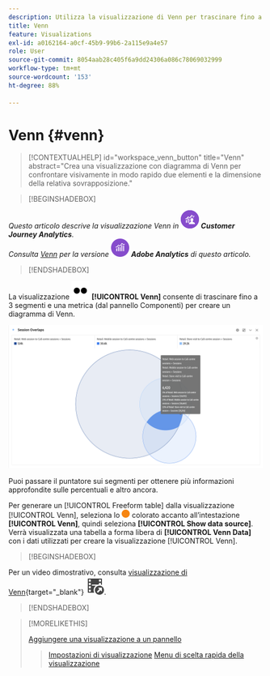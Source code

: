 ```yaml
---
description: Utilizza la visualizzazione di Venn per trascinare fino a 3 segmenti e una metrica per creare un diagramma di Venn.
title: Venn
feature: Visualizations
exl-id: a0162164-a0cf-45b9-99b6-2a115e9a4e57
role: User
source-git-commit: 8054aab28c405f6a9dd24306a086c78069032999
workflow-type: tm+mt
source-wordcount: '153'
ht-degree: 88%

---
```


# Venn {#venn}

<!-- markdownlint-disable MD034 -->

>[!CONTEXTUALHELP]
>id="workspace_venn_button"
>title="Venn"
>abstract="Crea una visualizzazione con diagramma di Venn per confrontare visivamente in modo rapido due elementi e la dimensione della relativa sovrapposizione."

<!-- markdownlint-enable MD034 -->


>[!BEGINSHADEBOX]

_Questo articolo descrive la visualizzazione Venn in_ ![CustomerJourneyAnalytics](/help/assets/icons/CustomerJourneyAnalytics.svg) _**Customer Journey Analytics**._<br/>_Consulta [Venn](https://experienceleague.adobe.com/it/docs/analytics/analyze/analysis-workspace/visualizations/venn) per la versione_ ![AdobeAnalytics](/help/assets/icons/AdobeAnalytics.svg) _**Adobe Analytics** di questo articolo._

>[!ENDSHADEBOX]


La visualizzazione ![Tipo](/help/assets/icons/TwoDots.svg) **[!UICONTROL Venn]** consente di trascinare fino a 3 segmenti e una metrica (dal pannello Componenti) per creare un diagramma di Venn.

![Visualizzazione Venn che include tre segmenti.](assets/venn.png)

Puoi passare il puntatore sui segmenti per ottenere più informazioni approfondite sulle percentuali e altro ancora.

Per generare un [!UICONTROL Freeform table] dalla visualizzazione [!UICONTROL Venn], seleziona lo ![StatusOrange](/help/assets/icons/StatusOrange.svg) colorato accanto all’intestazione **[!UICONTROL Venn]**, quindi seleziona **[!UICONTROL Show data source]**. Verrà visualizzata una tabella a forma libera di **[!UICONTROL Venn Data]** con i dati utilizzati per creare la visualizzazione [!UICONTROL Venn].

<!--
To normalize the Venn diagram (take the size out of it), go select ![Setting](/help/assets/icons/Setting.svg) and select **[!UICONTROL Normalization]**.

![Visualization Settings option for Visualization type: Venn diagram.](assets/normalization.png)

-->


>[!BEGINSHADEBOX]

Per un video dimostrativo, consulta [visualizzazione di Venn](https://video.tv.adobe.com/v/335798/?quality=12&learn=on){target="_blank"} ![VideoCheckedOut](/help/assets/icons/VideoCheckedOut.svg).

>[!ENDSHADEBOX]


>[!MORELIKETHIS]
>
>[Aggiungere una visualizzazione a un pannello](/help/analysis-workspace/visualizations/freeform-analysis-visualizations.md#add-visualizations-to-a-panel)
>>[Impostazioni di visualizzazione](/help/analysis-workspace/visualizations/freeform-analysis-visualizations.md#settings)
>>[Menu di scelta rapida della visualizzazione](/help/analysis-workspace/visualizations/freeform-analysis-visualizations.md#context-menu)
>

